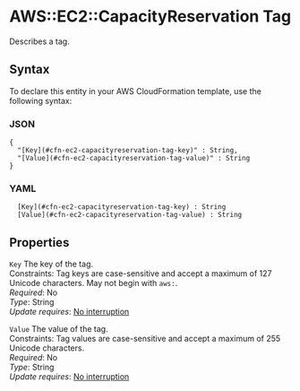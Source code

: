 # AWS::EC2::CapacityReservation Tag<a name="aws-properties-ec2-capacityreservation-tag"></a>

Describes a tag\.

## Syntax<a name="aws-properties-ec2-capacityreservation-tag-syntax"></a>

To declare this entity in your AWS CloudFormation template, use the following syntax:

### JSON<a name="aws-properties-ec2-capacityreservation-tag-syntax.json"></a>

```
{
  "[Key](#cfn-ec2-capacityreservation-tag-key)" : String,
  "[Value](#cfn-ec2-capacityreservation-tag-value)" : String
}
```

### YAML<a name="aws-properties-ec2-capacityreservation-tag-syntax.yaml"></a>

```
﻿  [Key](#cfn-ec2-capacityreservation-tag-key) : String
﻿  [Value](#cfn-ec2-capacityreservation-tag-value) : String
```

## Properties<a name="aws-properties-ec2-capacityreservation-tag-properties"></a>

`Key`  <a name="cfn-ec2-capacityreservation-tag-key"></a>
The key of the tag\.  
Constraints: Tag keys are case\-sensitive and accept a maximum of 127 Unicode characters\. May not begin with `aws:`\.  
*Required*: No  
*Type*: String  
*Update requires*: [No interruption](https://docs.aws.amazon.com/AWSCloudFormation/latest/UserGuide/using-cfn-updating-stacks-update-behaviors.html#update-no-interrupt)

`Value`  <a name="cfn-ec2-capacityreservation-tag-value"></a>
The value of the tag\.  
Constraints: Tag values are case\-sensitive and accept a maximum of 255 Unicode characters\.  
*Required*: No  
*Type*: String  
*Update requires*: [No interruption](https://docs.aws.amazon.com/AWSCloudFormation/latest/UserGuide/using-cfn-updating-stacks-update-behaviors.html#update-no-interrupt)